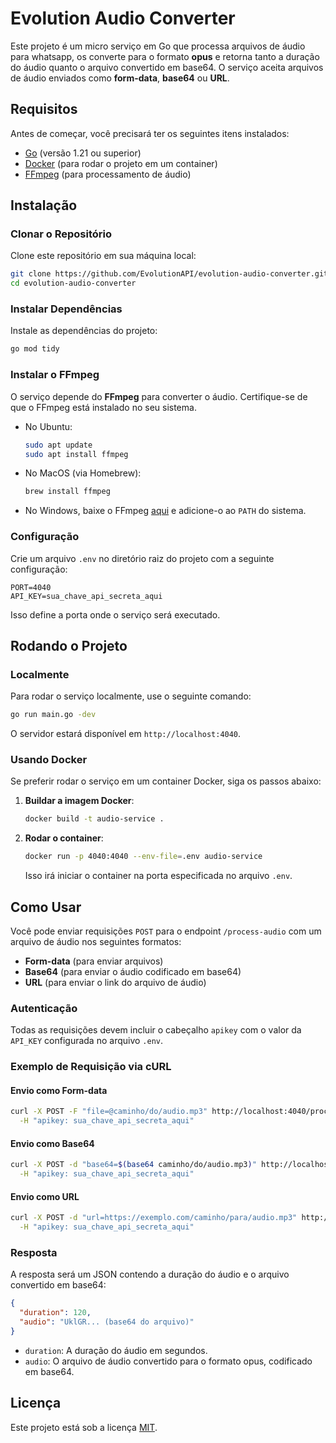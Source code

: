# Evolution Audio Converter

Este projeto é um micro serviço em Go que processa arquivos de áudio para whatsapp, os converte para o formato **opus** e retorna tanto a duração do áudio quanto o arquivo convertido em base64. O serviço aceita arquivos de áudio enviados como **form-data**, **base64** ou **URL**.

## Requisitos

Antes de começar, você precisará ter os seguintes itens instalados:

- [Go](https://golang.org/doc/install) (versão 1.21 ou superior)
- [Docker](https://docs.docker.com/get-docker/) (para rodar o projeto em um container)
- [FFmpeg](https://ffmpeg.org/download.html) (para processamento de áudio)

## Instalação

### Clonar o Repositório

Clone este repositório em sua máquina local:

```bash
git clone https://github.com/EvolutionAPI/evolution-audio-converter.git
cd evolution-audio-converter
```

### Instalar Dependências

Instale as dependências do projeto:

```bash
go mod tidy
```

### Instalar o FFmpeg

O serviço depende do **FFmpeg** para converter o áudio. Certifique-se de que o FFmpeg está instalado no seu sistema.

- No Ubuntu:

  ```bash
  sudo apt update
  sudo apt install ffmpeg
  ```

- No MacOS (via Homebrew):

  ```bash
  brew install ffmpeg
  ```

- No Windows, baixe o FFmpeg [aqui](https://ffmpeg.org/download.html) e adicione-o ao `PATH` do sistema.

### Configuração

Crie um arquivo `.env` no diretório raiz do projeto com a seguinte configuração:

```env
PORT=4040
API_KEY=sua_chave_api_secreta_aqui
```

Isso define a porta onde o serviço será executado.

## Rodando o Projeto

### Localmente

Para rodar o serviço localmente, use o seguinte comando:

```bash
go run main.go -dev
```

O servidor estará disponível em `http://localhost:4040`.

### Usando Docker

Se preferir rodar o serviço em um container Docker, siga os passos abaixo:

1. **Buildar a imagem Docker**:

   ```bash
   docker build -t audio-service .
   ```

2. **Rodar o container**:

   ```bash
   docker run -p 4040:4040 --env-file=.env audio-service
   ```

   Isso irá iniciar o container na porta especificada no arquivo `.env`.

## Como Usar

Você pode enviar requisições `POST` para o endpoint `/process-audio` com um arquivo de áudio nos seguintes formatos:

- **Form-data** (para enviar arquivos)
- **Base64** (para enviar o áudio codificado em base64)
- **URL** (para enviar o link do arquivo de áudio)

### Autenticação

Todas as requisições devem incluir o cabeçalho `apikey` com o valor da `API_KEY` configurada no arquivo `.env`.

### Exemplo de Requisição via cURL

#### Envio como Form-data

```bash
curl -X POST -F "file=@caminho/do/audio.mp3" http://localhost:4040/process-audio \
  -H "apikey: sua_chave_api_secreta_aqui"
```

#### Envio como Base64

```bash
curl -X POST -d "base64=$(base64 caminho/do/audio.mp3)" http://localhost:4040/process-audio \
  -H "apikey: sua_chave_api_secreta_aqui"
```

#### Envio como URL

```bash
curl -X POST -d "url=https://exemplo.com/caminho/para/audio.mp3" http://localhost:4040/process-audio \
  -H "apikey: sua_chave_api_secreta_aqui"
```

### Resposta

A resposta será um JSON contendo a duração do áudio e o arquivo convertido em base64:

```json
{
  "duration": 120,
  "audio": "UklGR... (base64 do arquivo)"
}
```

- `duration`: A duração do áudio em segundos.
- `audio`: O arquivo de áudio convertido para o formato opus, codificado em base64.

## Licença

Este projeto está sob a licença [MIT](LICENSE).